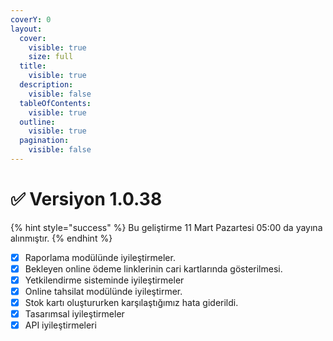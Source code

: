 ```yaml
---
coverY: 0
layout:
  cover:
    visible: true
    size: full
  title:
    visible: true
  description:
    visible: false
  tableOfContents:
    visible: true
  outline:
    visible: true
  pagination:
    visible: false
---
```


# ✅ Versiyon 1.0.38

{% hint style="success" %}
Bu geliştirme 11 Mart Pazartesi 05:00 da yayına alınmıştır.
{% endhint %}

* [x] Raporlama modülünde iyileştirmeler.
* [x] Bekleyen online ödeme linklerinin cari kartlarında gösterilmesi.
* [x] Yetkilendirme sisteminde iyileştirmeler
* [x] Online tahsilat modülünde iyileştirmer.
* [x] Stok kartı oluştururken karşılaştığımız hata giderildi.
* [x] Tasarımsal iyileştirmeler
* [x] API iyileştirmeleri
